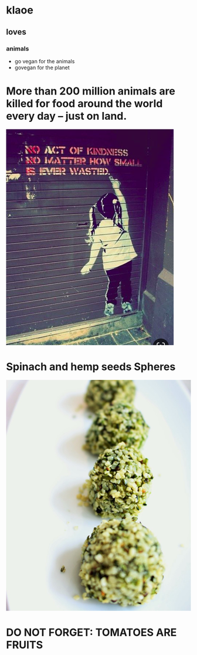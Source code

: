 

# klaoe
## loves
### animals

- go vegan for the animals
- govegan for the planet

# More than 200 million animals are killed for food around the world every day – just on land.

![](/images/test.png)



# Spinach and hemp seeds Spheres
![](/images/food/SpinachHempSphere.2016.klaoe.jpg)


# DO NOT FORGET: TOMATOES ARE FRUITS

